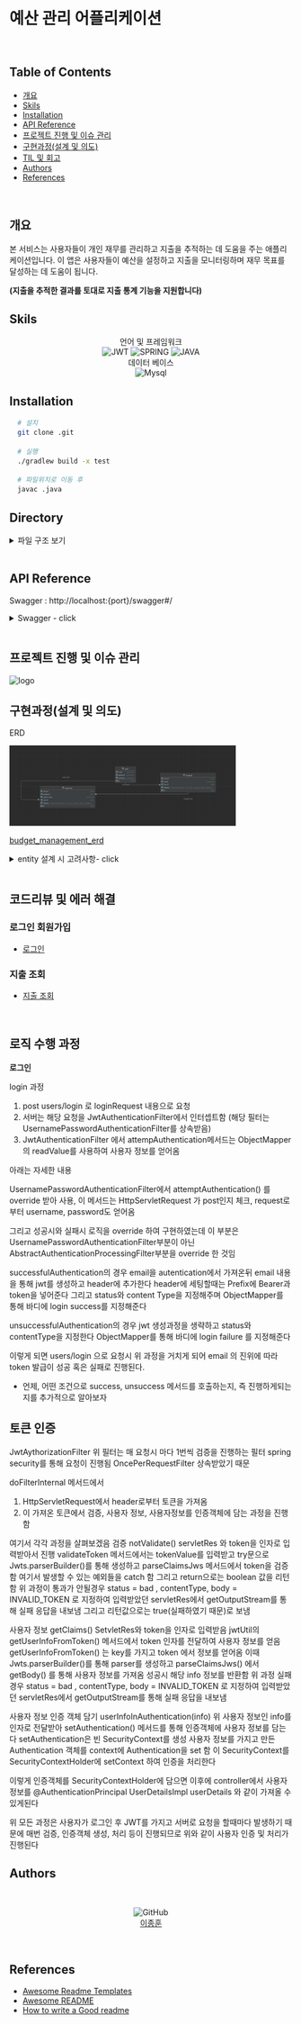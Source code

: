 # 예산 관리 어플리케이션

<br/>

## Table of Contents

- [개요](#개요)
- [Skils](#skils)
- [Installation](#Installation)
- [API Reference](#api-reference)
- [프로젝트 진행 및 이슈 관리](#프로젝트-진행-및-이슈-관리)
- [구현과정(설계 및 의도)](<#구현과정(설계-및-의도)>)
- [TIL 및 회고](#til-및-회고)
- [Authors](#authors)
- [References](#references)

<br/>

## 개요

본 서비스는 사용자들이 개인 재무를 관리하고 지출을 추적하는 데 도움을 주는 애플리케이션입니다. 이 앱은 사용자들이 예산을 설정하고 지출을 모니터링하며 재무 목표를 달성하는 데 도움이 됩니다.

**(지출을 추적한 결과를 토대로 지출 통계 기능을 지원합니다)**


## Skils

<div align="center">

언어 및 프레임워크 <br/> ![JWT](https://img.shields.io/badge/JWT-black?style=for-the-badge&logo=JSON%20web%20tokens) ![SPRING](https://img.shields.io/badge/spring-6DA55F?style=for-the-badge&logo=spring&logoColor=white) ![JAVA](https://img.shields.io/badge/Java-007396?style=for-the-badge&logo=Java&logoColor=white)
<br/>
데이터 베이스 <br/>![Mysql](https://img.shields.io/badge/mysql-%23316192.svg?style=for-the-badge&logo=mysql&logoColor=white)<br/>

</div>

## Installation


```bash
  # 설치
  git clone .git
  
  # 실행
  ./gradlew build -x test
  
  # 파일위치로 이동 후
  javac .java
```

## Directory

<details>
<summary> 파일 구조 보기 </summary>

```
src
├─common
│  ├─config
│  ├─dto
│  ├─entity
│  ├─error
│  └─exception
├─user
│  ├─controller
│  ├─dto
│  ├─entity
│  ├─repository
│  └─service
├─budget
│  ├─controller
│  ├─dto
│  ├─entity
│  ├─repository
│  └─service
├─expense
│  ├─controller
│  ├─dto
│  ├─entity
│  ├─repository
│  └─service
└─util
    └─CustomResponseUtil
```

</details>
<br/>

## API Reference

Swagger : http://localhost:{port}/swagger#/

<details>

<summary>Swagger - click</summary>
<img src="./public/total_api.png" alt="logo" width="80%" />
<img src="./public/user_signup_api.png" alt="logo" width="80%" />
<img src="public/expense_total_get_api.png" alt="logo" width="80%" />
<img src="./public/expense_create_api.png" alt="logo" width="80%" />
<img src="./public/budget_create_api.png" alt="logo" width="80%" />
<img src="./public/budget_update_api.png" alt="logo" width="80%" />
</details>

<br/>

## 프로젝트 진행 및 이슈 관리

<img src="./public/timeline.png" alt="logo" width="80%" />

<br/>

## 구현과정(설계 및 의도)

ERD

<img src="./public/budget_db_erd.png" alt="logo" width="80%" />

[budget_management_erd](https://lucid.app/lucidchart/7e0d6cd7-f045-4cf3-a526-aa78cac905e9/edit?invitationId=inv_ad8e0887-5199-422a-9883-4de20341c21e&page=0_0#)

<details>
<summary>entity 설계 시 고려사항- click</summary>

- 주요 도메인으로 user, expense, budget, category 으로 나눈다
    - 변경 : category 는 budget 도메인에서 enum으로 관리한다
        - 이유 : 사용자가 원하는 카테고리를 생성한다는 조건이 있었으면 category를 다대다로 두어 관리 할텐데
        - 이미 카테고리는 정해져있다고 요구사항에 명시되어있었으므로 다대다로 하게되면 개발 비용만 증가한다고 생각
- 요구사항으로 JWT를 통해 유효성을 검증한다는 내용이 있음
    - 이에 대해 JWT와 세션을 함께 구현할까 고민하였지만 우선순위가 아니므로 추후 시간이 남으면 개발
    - JWT를 통해 회원을 식별
- Expense와 Budget 관계
    - expense는 budget의 상속관계로 설정한다. 이유는 expense(지출)은 budget(예산) 내에서 사용이 가능하기 때문이다.
    - 변경 : 상속관계로 하지 말고 예산을 차감 or 지출 발생시 예산을 초과하는지 check 하는 방법으로 변경
        ~~- 추가로 고려할 사항 expense와 budget의 상속관계가 서로 바뀌어야 할까? 왜냐하면 지출 기준으로 서비스가 동작하므로 ?~~
~~- Category와 Budget 은 N 대 N 관계로 설정한다.~~
    - 1(카테고리) 대 N(예산) 관계가 아닌가 ? 왜냐하면 예산별로 카테고리를 가지므로
        - 아니다 하나의 예산이 카테고리를 가지고 또 그 카테고리들은 여러개의 예산에 속할 수 있으므로 N 대 N 관계가 성립되어야 한다.

</details>

<br/>

## 코드리뷰 및 에러 해결

### 로그인 회원가입
- [로그인](https://github.com/rivkode/budget_management/pull/7)

### 지출 조회
- [지출 조회](https://github.com/rivkode/budget_management/pull/10)

<br/>

## 로직 수행 과정

**로그인**

login 과정

1. post users/login 로 loginRequest 내용으로 요청
2. 서버는 해당 요청을 JwtAuthenticationFilter에서 인터셉트함 (해당 필터는 UsernamePasswordAuthenticationFilter를 상속받음)
3. JwtAuthenticationFilter 에서 attempAuthentication메서드는 ObjectMapper의 readValue를 사용하여 사용자 정보를 얻어옴

아래는 자세한 내용

UsernamePasswordAuthenticationFilter에서 attemptAuthentication() 를 override 받아 사용,
이 메서드는 HttpServletRequest 가 post인지 체크, request로 부터 username, password도 얻어옴

그리고 성공시와 실패시 로직을 override 하여 구현하였는데 이 부분은 UsernamePasswordAuthenticationFilter부분이 아닌 AbstractAuthenticationProcessingFilter부분을 override 한 것임

successfulAuthentication의 경우
email을 autentication에서 가져온뒤 email 내용을 통해 jwt를 생성하고 header에 추가한다 header에 세팅할때는 Prefix에 Bearer과 token을 넣어준다
그리고 status와 content Type을 지정해주며 ObjectMapper를 통해 바디에 login success를 지정해준다

unsuccessfulAuthentication의 경우
jwt 생성과정을 생략하고 status와 contentType을 지정한다
ObjectMapper를 통해 바디에 login failure 를 지정해준다

이렇게 되면 users/login 으로 요청시 위 과정을 거치게 되어 email 의 진위에 따라 token 발급이 성공 혹은 실패로 진행된다.
- 언제, 어떤 조건으로 success, unsuccess 메서드를 호출하는지, 즉 진행하게되는지를 추가적으로 알아보자

## 토큰 인증

JwtAythorizationFilter
위 필터는 매 요청시 마다 1번씩 검증을 진행하는 필터
spring security를 통해 요청이 진행됨
OncePerRequestFilter 상속받았기 때문

doFilterInternal 메서드에서
1. HttpServletRequest에서 header로부터 토큰을 가져옴
2. 이 가져온 토큰에서 검증, 사용자 정보, 사용자정보를 인증객체에 담는 과정을 진행함

여기서 각각 과정을 살펴보겠음
검증 notValidate()
servletRes 와 token을 인자로 입력받아서 진행 validateToken 메서드에서는 tokenValue를 입력받고 try문으로 Jwts.parserBuilder()를 통해 생성하고 parseClaimsJws 메서드에서 token을 검증함
여기서 발생할 수 있는 예외들을 catch 함
그리고 return으로는 boolean 값을 리턴함
위 과정이 통과가 안될경우 status = bad , contentType, body = INVALID_TOKEN 로 지정하여 입력받았던 servletRes에서 getOutputStream를 통해 실패 응답을 내보냄
그리고 리턴값으로는 true(실패하였기 때문)로 보냄

사용자 정보 getClaims()
SetvletRes와 token을 인자로 입력받음
jwtUtil의 getUserInfoFromToken() 메서드에서 token 인자를 전달하여 사용자 정보를 얻음
getUserInfoFromToken() 는 key를 가지고 token 에서 정보를 얻어옴
이때 Jwts.parserBuilder()를 통해 parser를 생성하고 parseClaimsJws() 에서 getBody() 를 통해 사용자 정보를 가져옴
성공시 해당 info 정보를 반환함
위 과정 실패 경우 status = bad , contentType, body = INVALID_TOKEN 로 지정하여 입력받았던 servletRes에서 getOutputStream를 통해 실패 응답을 내보냄

사용자 정보 인증 객체 담기 userInfoInAuthentication(info)
위 사용자 정보인 info를 인자로 전달받아 setAuthentication() 메서드를 통해 인증객체에 사용자 정보를 담는다
setAuthentication은
빈 SecurityContext를 생성
사용자 정보를 가지고 만든 Authentication 객체를 context에 Authentication을 set 함
이 SecurityContext를 SecurityContextHolder에 setContext 하여 인증을 처리한다

이렇게 인증객체를 SecurityContextHolder에 담으면 이후에 controller에서 사용자 정보를 @AuthenticationPrincipal UserDetailsImpl userDetails 와 같이 가져올 수 있게된다

위 모든 과정은 사용자가 로그인 후 JWT를 가지고 서버로 요청을 할때마다 발생하기 때문에 매번 검증, 인증객체 생성, 처리 등이 진행되므로 위와 같이 사용자 인증 및 처리가 진행된다

## Authors

<div align="center">

<br/>

![GitHub](https://img.shields.io/badge/github-%23121011.svg?style=for-the-badge&logo=github&logoColor=white) </br>
<a href="https://github.com/rivkode">이종훈</a>

</div>
<br/>

## References

- [Awesome Readme Templates](https://awesomeopensource.com/project/elangosundar/awesome-README-templates)
- [Awesome README](https://github.com/matiassingers/awesome-readme)
- [How to write a Good readme](https://bulldogjob.com/news/449-how-to-write-a-good-readme-for-your-github-project)